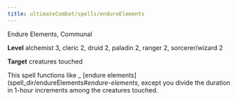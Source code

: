 ```yaml
---
title: ultimateCombat/spells/endureElements
---
```

Endure Elements, Communal

**Level** alchemist 3, cleric 2, druid 2, paladin 2, ranger 2, sorcerer/wizard 2

**Target** creatures touched

This spell functions like _ [endure elements](spell_dir/endureElements#_endure-elements_, except you divide the duration in 1-hour increments among the creatures touched.

